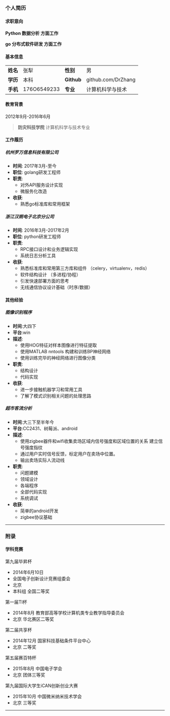 ### 个人简历

#### 求职意向

**Python 数据分析 方面工作**

**go 分布式软件研发 方面工作**

#### 基本信息

|||||
|:---|:---|:---|:---|
|**姓名**|张犁|**性别**|男|
|**学历**|本科|**Github**|github.com/DrZhang|
|**手机**|176O6549233|**专业**|计算机科学与技术|


#### 教育背景

2012年9月-2016年6月
> **防灾科技学院** 计算机科学与技术专业

#### 工作履历

##### 杭州罗万信息科技有限公司
- **时间**: 2017年3月-至今
- **职位**: golang研发工程师
- **职责**: 
	+ 对外API服务设计实现
	+ 微服务化改造
- **收获**: 
	+ 熟悉go标准库和常用框架

##### 浙江汉朔电子北京分公司
- **时间**: 2016年3月-2017年2月
- **职位**: python研发工程师
- **职责**: 
	+ RPC接口设计和业务逻辑实现
	+ 系统日志分析工具
- **收获**: 
	+ 熟悉标准库和常用第三方库和组件 （celery，virtualenv，redis）
	+ 软件结构设计 （多进程/协程）
	+ 引发快速部署方面的思考
	+ 无线通信协议设计基础（时序/数据）

#### 其他经验
##### 图像识别程序

- **时间**:大四下
- **平台**:win
- **描述**:
	+ 使用HOG特征对样本图像进行特征提取
	+ 使用MATLAB nntools 构建和训练BP神经网络
	+ 使用训练完毕的神经网络进行图像分类
- **职责**:
	+ 结构设计
	+ 代码实现
- **收获**:
	+ 进一步接触机器学习和常用工具        
	+ 了解了模式识别相关问题的处理思路

##### 超市客流分析

- **时间**:大三下至半年今
- **平台**:CC2431、树莓派、android
- **描述**:        
	+ 使用zigbee器件和wifi收集卖场区域内信号强度和区域位置的关系 建立信号强度指纹
	+ 通过用户实时信号反馈，标定用户在卖场中位置。
	+ 输出卖场实际人流动线
- **职责**:        
	+ 问题建模
	+ 领域设计
	+ 各端程序
	+ 全部代码实现
	+ 系统调试        
- **收获**:
	+ 简单的android开发
	+ zigbee协议基础

--------

### 附录

#### 学科竞赛

第九届毕昇杯
- 2014年6月10日
- 全国电子创新设计竞赛组委会 
- 北京
- 本科组 全国二等奖

第一届TI杯
- 2014年8月 教育部高等学校计算机类专业教学指导委员会 
- 北京 华北赛区二等奖

第二届共享杯
- 2014年12月 国家科技基础条件平台中心 
- 北京 二等奖

第五届赛百特杯
- 2015年8月 中国电子学会
- 北京 团体三等奖

第九届国际大学生iCAN创新创业大赛
- 2015年10月 中国微米纳米技术学会 
- 北京 三等奖

-------
